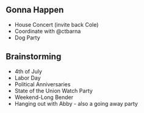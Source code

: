 

## Gonna Happen
* House Concert (invite back Cole)
 * Coordinate with @ctbarna
* Dog Party 



## Brainstorming 
* 4th of July
* Labor Day 
* Political Anniversaries 
* State of the Union Watch Party 
* Weekend-Long Bender 
* Hanging out with Abby - also a going away party



